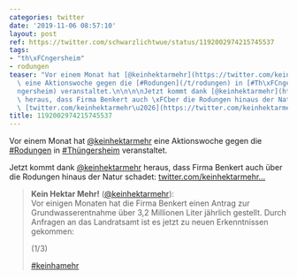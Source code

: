 ```yaml
---
categories: twitter
date: '2019-11-06 08:57:10'
layout: post
ref: https://twitter.com/schwarzlichtwue/status/1192002974215745537
tags:
- "th\xFCngersheim"
- rodungen
teaser: "Vor einem Monat hat [@keinhektarmehr](https://twitter.com/keinhektarmehr)\
  \ eine Aktionswoche gegen die [#Rodungen](/t/rodungen) in [#Th\xFCngersheim](/t/th\xFC\
  ngersheim) veranstaltet.\n\n\n\nJetzt kommt dank [@keinhektarmehr](https://twitter.com/keinhektarmehr)\
  \ heraus, dass Firma Benkert auch \xFCber die Rodungen hinaus der Natur schadet:\
  \ [twitter.com/keinhektarmehr\u2026](https://twitter.com/keinhektarmehr/status/1191833882770972672)"
title: 1192002974215745537
---
```

Vor einem Monat hat [@keinhektarmehr](https://twitter.com/keinhektarmehr) eine Aktionswoche gegen die [#Rodungen](/t/rodungen) in [#Thüngersheim](/t/thüngersheim) veranstaltet.



Jetzt kommt dank [@keinhektarmehr](https://twitter.com/keinhektarmehr) heraus, dass Firma Benkert auch über die Rodungen hinaus der Natur schadet: [twitter.com/keinhektarmehr…](https://twitter.com/keinhektarmehr/status/1191833882770972672)
> <b>Kein Hektar Mehr!</b> ([@keinhektarmehr](https://twitter.com/keinhektarmehr)):  
>Vor einigen Monaten hat die Firma Benkert einen Antrag zur Grundwasserentnahme über 3,2 Millionen Liter jährlich gestellt. Durch Anfragen an das Landratsamt ist es jetzt zu neuen Erkenntnissen gekommen:  
>  
>(1/3)  
>  
>  
>  
>[#keinhamehr](/t/keinhamehr)   

